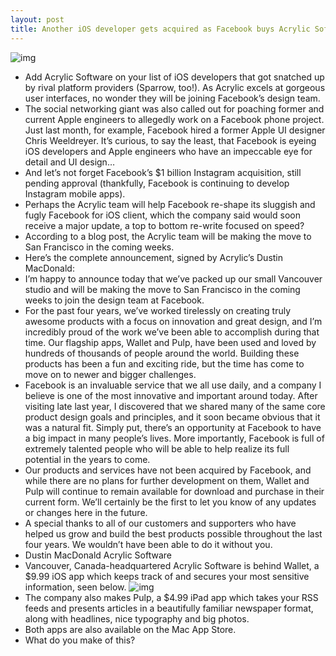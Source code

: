 ```yaml
---
layout: post
title: Another iOS developer gets acquired as Facebook buys Acrylic Software
---
```

![img](http://media.idownloadblog.com/wp-content/uploads/2012/07/Pulp-and-Wallet-teaser.jpg)
* Add Acrylic Software on your list of iOS developers that got snatched up by rival platform providers (Sparrow, too!). As Acrylic excels at gorgeous user interfaces, no wonder they will be joining Facebook’s design team.
* The social networking giant was also called out for poaching former and current Apple engineers to allegedly work on a Facebook phone project. Just last month, for example, Facebook hired a former Apple UI designer Chris Weeldreyer. It’s curious, to say the least, that Facebook is eyeing iOS developers and Apple engineers who have an impeccable eye for detail and UI design…
* And let’s not forget Facebook’s $1 billion Instagram acquisition, still pending approval (thankfully, Facebook is continuing to develop Instagram mobile apps).
* Perhaps the Acrylic team will help Facebook re-shape its sluggish and fugly Facebook for iOS client, which the company said would soon receive a major update, a top to bottom re-write focused on speed?
* According to a blog post, the Acrylic team will be making the move to San Francisco in the coming weeks.
* Here’s the complete announcement, signed by Acrylic’s Dustin MacDonald:
* I’m happy to announce today that we’ve packed up our small Vancouver studio and will be making the move to San Francisco in the coming weeks to join the design team at Facebook.
* For the past four years, we’ve worked tirelessly on creating truly awesome products with a focus on innovation and great design, and I’m incredibly proud of the work we’ve been able to accomplish during that time. Our flagship apps, Wallet and Pulp, have been used and loved by hundreds of thousands of people around the world. Building these products has been a fun and exciting ride, but the time has come to move on to newer and bigger challenges.
* Facebook is an invaluable service that we all use daily, and a company I believe is one of the most innovative and important around today. After visiting late last year, I discovered that we shared many of the same core product design goals and principles, and it soon became obvious that it was a natural fit. Simply put, there’s an opportunity at Facebook to have a big impact in many people’s lives. More importantly, Facebook is full of extremely talented people who will be able to help realize its full potential in the years to come.
* Our products and services have not been acquired by Facebook, and while there are no plans for further development on them, Wallet and Pulp will continue to remain available for download and purchase in their current form. We’ll certainly be the first to let you know of any updates or changes here in the future.
* A special thanks to all of our customers and supporters who have helped us grow and build the best products possible throughout the last four years. We wouldn’t have been able to do it without you.
* Dustin MacDonald Acrylic Software
* Vancouver, Canada-headquartered Acrylic Software is behind Wallet, a $9.99 iOS app which keeps track of and secures your most sensitive information, seen below.
![img](http://media.idownloadblog.com/wp-content/uploads/2012/07/Wallet-for-iOS-and-Mac-teaser.jpg)
* The company also makes Pulp, a $4.99 iPad app which takes your RSS feeds and presents articles in a beautifully familiar newspaper format, along with headlines, nice typography and big photos.
* Both apps are also available on the Mac App Store.
* What do you make of this?

